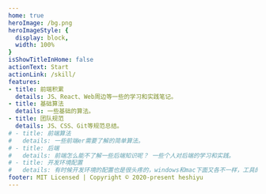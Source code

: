 ```yaml
---
home: true
heroImage: /bg.png
heroImageStyle: {
  display: block,
  width: 100%
}
isShowTitleInHome: false
actionText: Start
actionLink: /skill/
features:
- title: 前端积累
  details: JS、React、Web周边等一些的学习和实践笔记。
- title: 基础算法
  details: 一些基础的算法。
- title: 团队规范
  details: JS、CSS、Git等规范总结。
# - title: 前端算法
#   details: 一些前端er需要了解的简单算法。
# - title: 后端
#   details: 前端怎么能不了解一些后端知识呢？ 一些个人对后端的学习和实践。
# - title: 开发环境配置
#   details: 有时候开发环境的配置也是很头疼的，windows和mac下面又各不一样，工具的熟练程度直接决定开发速度，所以留文待查吧。
footer: MIT Licensed | Copyright © 2020-present heshiyu
---
```

